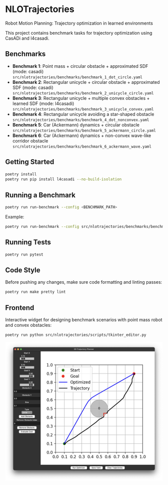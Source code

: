 # NLOTrajectories
Robot Motion Planning: Trajectory optimization in learned environments

This project contains benchmark tasks for trajectory optimization using CasADi and l4casadi.

## Benchmarks
- **Benchmark 1**: Point mass + circular obstacle + approximated SDF (mode: casadi) 
`src/nlotrajectories/benchmarks/benchmark_1_dot_circle.yaml`
- **Benchmark 2**: Rectangular unicycle + circular obstacle + approximated SDF (mode: casadi)
`src/nlotrajectories/benchmarks/benchmark_2_unicycle_circle.yaml`
- **Benchmark 3**: Rectangular unicycle + multiple convex obstacles + learned SDF (mode: l4casadi)
`src/nlotrajectories/benchmarks/benchmark_3_unicycle_convex.yaml`
- **Benchmark 4**: Rectangular unicycle avoiding a star-shaped obstacle
`src/nlotrajectories/benchmarks/benchmark_4_dot_nonconvex.yaml`
- **Benchmark 5**: Car (Ackermann) dynamics + circular obstacle
`src/nlotrajectories/benchmarks/benchmark_5_ackermann_circle.yaml`
- **Benchmark 6**: Car (Ackermann) dynamics + non-convex wave-like corridor obstacle
`src/nlotrajectories/benchmarks/benchmark_6_ackermann_wave.yaml`

## Getting Started

```bash
poetry install
poetry run pip install l4casadi --no-build-isolation
```

## Running a Benchmark

```bash
poetry run run-benchmark --config <BENCHMARK_PATH>
```

Example:

```bash
poetry run run-benchmark --config src/nlotrajectories/benchmarks/benchmark_1_dot_circle.yaml
```

## Running Tests

```bash
poetry run pytest
```

## Code Style

Before pushing any changes, make sure code formatting and linting passes:

```bash
poetry run make pretty lint
```


## Frontend

Interactive widget for designing benchmark scenarios with point mass robot and convex obstacles: 

```bash
poetry run python src/nlotrajectories/scripts/tkinter_editor.py
```

![Alt text](docs/frontend.png?raw=true "Title")


